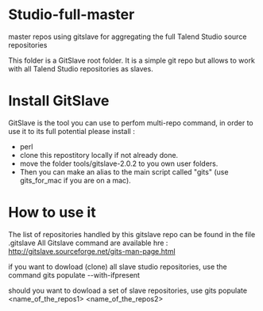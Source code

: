 Studio-full-master
==========

master repos using gitslave for aggregating the full Talend Studio source repositories

This folder is a GitSlave root folder.
It is a simple git repo but allows to work with all Talend Studio repositories as slaves.

Install GitSlave
================
GitSlave is the tool you can use to perfom multi-repo command, in order to use it to its full potential please
install : 
* perl 
* clone this repostitory locally if not already done.
* move the folder tools/gitslave-2.0.2 to you own user folders.
* Then you can make an alias to the main script called "gits" (use gits_for_mac if you are on a mac).

How to use it
=============
The list of repositories handled by this gitslave repo can be found in the file .gitslave
All Gitslave command are available hre : http://gitslave.sourceforge.net/gits-man-page.html

if you want to dowload (clone) all slave studio repositories, use the command
     gits populate --with-ifpresent

should you want to dowload a set of slave repositories, use
     gits populate <name_of_the_repos1> <name_of_the_repos2>

